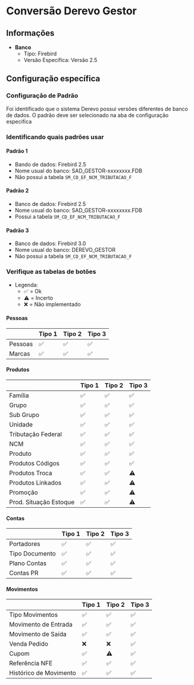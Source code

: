 # Conversão Derevo Gestor  
## Informações  
- **Banco**  
    - Tipo: Firebird  
    - Versão Especifica: Versão 2.5  
  
## Configuração específica  
### Configuração de Padrão  
Foi identificado que o sistema Derevo possui versões diferentes de banco de dados. O padrão deve ser selecionado na aba de configuração especifica  

### Identificando quais padrões usar

#### Padrão 1
- Bando de dados: Firebird 2.5
- Nome usual do banco: SAD_GESTOR-xxxxxxxx.FDB
- Não possui a tabela `SM_CD_EF_NCM_TRIBUTACAO_F` 
#### Padrão 2
- Banco de dados: Firebird 2.5
- Nome usual do banco: SAD_GESTOR-xxxxxxxx.FDB
- Possui a tabela `SM_CD_EF_NCM_TRIBUTACAO_F`
#### Padrão 3
- Banco de dados: Firebird 3.0
- Nome usual do banco: DEREVO_GESTOR
- Não possui a tabela `SM_CD_EF_NCM_TRIBUTACAO_F` 

### Verifique as tabelas de botões 
- Legenda:
	- ✅ = Ok
	- ⚠️ = Incerto
	- ❌ = Não implementado
#### Pessoas

|         | Tipo 1 | Tipo 2 | Tipo 3 |
| ------- | ------ | ------ | ------ |
| Pessoas | ✅     | ✅     | ✅     | 
| Marcas  | ✅     | ✅     | ✅     |
#### Produtos

|                        | Tipo 1 | Tipo 2 | Tipo 3 |
| ---------------------- | ------ | ------ | ------ |
| Família                | ✅     | ✅     | ✅     |
| Grupo                  | ✅     | ✅     | ✅     |
| Sub Grupo              | ✅     | ✅     | ✅     |
| Unidade                | ✅     | ✅     | ✅     |
| Tributação Federal     | ✅     | ✅     | ✅     |
| NCM                    | ✅     | ✅     | ✅     |
| Produto                | ✅     | ✅     | ✅     |
| Produtos Códigos       | ✅     | ✅     | ✅     |
| Produtos Troca         | ✅     | ✅     | ⚠️     |
| Produtos Linkados      | ✅     | ✅     | ⚠️     |
| Promoção               | ✅     | ✅     | ⚠️     |
| Prod. Situação Estoque | ✅     | ✅     | ⚠️     |

#### Contas

|                | Tipo 1 | Tipo 2 | Tipo 3 |
| -------------- | ------ | ------ | ------ |
| Portadores     | ✅     | ✅     | ✅     |
| Tipo Documento | ✅     | ✅     | ✅     |
| Plano Contas   | ✅     | ✅     | ✅     |
| Contas PR      | ✅     | ✅     | ✅     |

#### Movimentos

|                        | Tipo 1 | Tipo 2 | Tipo 3 |
| ---------------------- | ------ | ------ | ------ |
| Tipo Movimentos        | ✅     | ✅     | ✅     |
| Movimento de Entrada   | ✅     | ✅     | ✅     |
| Movimento de Saída     | ✅     | ✅     | ✅     |
| Venda Pedido           | ❌     | ❌     | ✅     |
| Cupom                  | ✅     | ⚠️     | ✅     |
| Referência NFE         | ✅     | ✅     | ✅     |
| Histórico de Movimento | ✅     | ✅     | ✅     |
